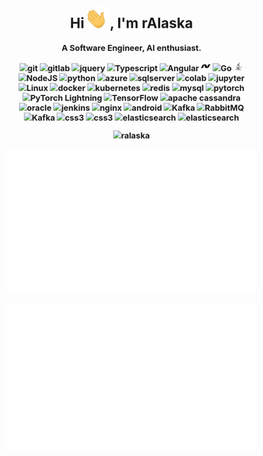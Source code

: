 
<!--
### Hi there 👋

**ralaska/ralaska** is a ✨ _special_ ✨ repository because its `README.md` (this file) appears on your GitHub profile.

Here are some ideas to get you started:

- 🔭 I’m currently working on ...
- 🌱 I’m currently learning ...
- 👯 I’m looking to collaborate on ...
- 🤔 I’m looking for help with ...
- 💬 Ask me about ...
- 📫 How to reach me: ...
- 😄 Pronouns: ...
- ⚡ Fun fact: ...
-->
<h1 align="center">Hi <img width="45" src="waving_hand.gif">, I'm rAlaska </h1>
<h3 align="center">A Software Engineer, AI enthusiast.
<p align="center">
 <img src="https://img.icons8.com/color/48/000000/git.png" alt="git" width="20" height="20"/> 
 <img src="https://img.icons8.com/color/48/000000/gitlab.png" alt="gitlab" width="20" height="20"/>
 <img src="https://raw.githubusercontent.com/vorillaz/devicons/master/!SVG/jquery_logo.svg" alt="jquery" width="20" height="20" />
 <img src="https://pbs.twimg.com/profile_images/1648471227416346625/v84A9gXA_400x400.png" alt="Typescript" width="20" height="20" />
 <img src="https://img.icons8.com/color/48/000000/angularjs.png" alt="Angular" width="20" height="20"/>
 <img src="https://raw.githubusercontent.com/vorillaz/devicons/master/!SVG/dotnet.svg" alt=".Net" width="20" height="20"/>
 <img src="https://www.vectorlogo.zone/logos/golang/golang-ar21.svg" alt="Go" height="20"/>
 <img src="https://raw.githubusercontent.com/vorillaz/devicons/master/!SVG/java.svg" alt="JAVA" width="20" height="20"/> 
 <img src="https://img.icons8.com/color/48/000000/nodejs.png" alt="NodeJS" width="20" height="20"/> 
 <img src="https://img.icons8.com/color/48/000000/python.png" alt="python" width="20" height="20"/>
 <img src="https://img.icons8.com/color/48/000000/azure-1.png" alt="azure" width="20" height="20" />
 <img src="https://img.icons8.com/?size=48&id=laYYF3dV0Iew&format=png" alt="sqlserver" width="20" height="20" />
 <img src="https://img.icons8.com/?size=48&id=lOqoeP2Zy02f&format=png" alt="colab" width="20" height="20" />
 <img src="https://img.icons8.com/?size=48&id=J0SgMWzAxqFj&format=png" alt="jupyter" width="20" height="20" />
 <img src="https://img.icons8.com/color/48/000000/linux.png" alt="Linux" width="20" height="20" />
 <img src="https://img.icons8.com/color/48/000000/docker.png" alt="docker" width="20" height="20" /> 
 <img src="https://img.icons8.com/?id=cvzmaEA4kC0o&format=png" alt="kubernetes" width="20" height="20" /> 
 <img src="https://icons8.com/icon/pHS3eRpynIRQ/redis" alt="redis" width="20" height="20" /> 
 <img src="https://img.icons8.com/ios-filled/50/000000/mysql-logo.png" alt="mysql" width="20" height="20" /> 
 <img src="https://www.vectorlogo.zone/logos/pytorch/pytorch-icon.svg" alt="pytorch" width="20" height="20" /> 
 <img src="https://avatars.githubusercontent.com/u/58386951" alt="PyTorch Lightning" width="20" height="20" /> 
 <img src="https://www.vectorlogo.zone/logos/tensorflow/tensorflow-icon.svg" alt="TensorFlow" width="20" height="20" />
 <imb src="https://avatars.githubusercontent.com/u/34455048" alt="Keras" width="20" height="20" /> 
 <img src="https://www.vectorlogo.zone/logos/apache_cassandra/apache_cassandra-ar21.svg" alt="apache cassandra" width="20" height="20" /> 
 <img src="https://img.icons8.com/color/64/000000/oracle-logo.png" alt="oracle" width="20" height="20" /> 
 <img src="https://img.icons8.com/color/48/000000/jenkins.png" alt="jenkins" width="20" height="20" /> 
 <img src="https://img.icons8.com/color/48/000000/nginx.png" alt="nginx" width="20" height="20" />
 <img src="https://img.icons8.com/fluent/48/000000/android-os.png" alt="android" width="20" height="20" />
 <img src="https://www.vectorlogo.zone/logos/apache_kafka/apache_kafka-ar21.svg" alt="Kafka" width="30" height="20" />
 <img src="https://www.vectorlogo.zone/logos/rabbitmq/rabbitmq-icon.svg" alt="RabbitMQ" width="30" height="20" />
 <img src="https://img.icons8.com/?size=48&id=20909&format=png" alt="Kafka" width="30" height="20" />
 <img src="https://img.icons8.com/dusk/48/000000/css3.png" alt="css3" width="20" height="20" />
 <img src="https://img.icons8.com/?size=48&id=QBqFNfPPB2Kx&format=png" alt="css3" width="20" height="20" />
 <img src="https://img.icons8.com/color/48/000000/elasticsearch.png" alt="elasticsearch" width="20" height="20" />
 <img src="https://img.icons8.com/?size=48&id=viVPreeQBfSH&format=png" alt="elasticsearch" width="20" height="20" />
</p>
<p align="center">

   <img src="https://komarev.com/ghpvc/?username=ralaska" alt="ralaska" />
<!--    <a href="https://twitter.com/intent/follow?screen_name=ralaska"><img src="https://img.shields.io/badge/--twitter?label=Twitter&logo=Twitter&style=social" alt="@ralaska" /></a>
   <a href="https://www.linkedin.com/in/ralaska"><img src="https://img.shields.io/badge/--linkedin?label=LinkedIn&logo=LinkedIn&style=social" alt="@ralaska" /></a> -->
</p>

<!-- # My public workds
- 👨‍💻 All of my projects are available [here](https://github.com/ralaska?tab=repositories) -->
 
![](https://raw.githubusercontent.com/ralaska/github-stats/master/generated/overview.svg#gh-dark-mode-only)
 
![](https://raw.githubusercontent.com/ralaska/github-stats/master/generated/languages.svg#gh-dark-mode-only)

<!-- <p align="center"> 
  <img src="https://github-readme-stats.vercel.app/api?username=ralaska&show_icons=true" alt="ralaska" />
  <img src="https://github-readme-stats.vercel.app/api/top-langs/?username=ralaska&layout=compact" alt="ralaska" />
</p> -->

<!-- <p align="center">
  <a href="https://www.ralaska.com/" target="blank"><img align="center" src="https://img.icons8.com/color/48/000000/domain--v1.png" alt="https://www.ralaska.com/" height="32" width="32" /></a>
<a href="https://www.linkedin.com/in/ralaska/" target="blank"><img align="center" src="https://img.icons8.com/color/48/000000/linkedin.png" alt="https://www.linkedin.com/in/ralaska/" height="32" width="32" /></a>
 <a href="https://twitter.com/intent/follow?screen_name=ralaska" target="blank"><img align="center" src="https://img.icons8.com/color/48/000000/twitter.png" alt="https://twitter.com/ralaska" height="32" width="32" /></a>

</p> -->
